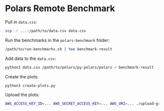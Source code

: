 # Polars Remote Benchmark

Pull in `data.csv`:

```bash
scp -r ...:/path/to/data.csv data.csv
```

Run the benchmarks in the `polars-benchmark` folder:

```bash
/path/to/run-benchmarks.sh | tee benchmark-result
```

Add data to the `data.csv`:

```bash
python3 data.csv /path/to/polars/py-polars/polars < benchmark-result
```

Create the plots:

```bash
python3 create-plots.py
```

Upload the plots:

```bash
AWS_ACCESS_KEY_ID=... AWS_SECRET_ACCESS_KEY=... AWS_URI=... ./upload-graphs.sh
```

